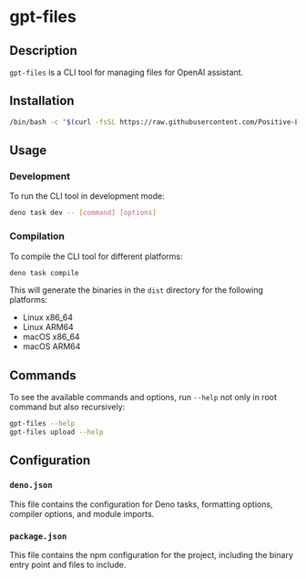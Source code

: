 # gpt-files

## Description

`gpt-files` is a CLI tool for managing files for OpenAI assistant.

## Installation

```sh
/bin/bash -c "$(curl -fsSL https://raw.githubusercontent.com/Positive-LLC/gpt-files/refs/heads/main/install.sh)"
```

## Usage

### Development

To run the CLI tool in development mode:

```sh
deno task dev -- [command] [options]
```

### Compilation

To compile the CLI tool for different platforms:

```sh
deno task compile
```

This will generate the binaries in the `dist` directory for the following
platforms:

- Linux x86_64
- Linux ARM64
- macOS x86_64
- macOS ARM64

## Commands

To see the available commands and options, run `--help` not only in root command
but also recursively:

```sh
gpt-files --help
gpt-files upload --help
```

## Configuration

### `deno.json`

This file contains the configuration for Deno tasks, formatting options,
compiler options, and module imports.

### `package.json`

This file contains the npm configuration for the project, including the binary
entry point and files to include.
